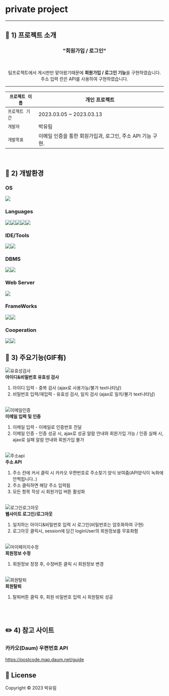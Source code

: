 # private project

---

## :page_with_curl: 1) 프로젝트 소개
<h3 align="center">"회원가입 / 로그인"</h3>
<br>
<p align="center">
팀프로젝트에서 게시판만 맡아왔기때문에 <b>회원가입 / 로그인 기능</b>을 구현하였습니다.<br>
주소 입력 란은 API를 사용하여 구현하였습니다.<br>
</p>

***

| `프로젝트 이름` | 개인 프로젝트 |
| ------------ | -------------------------------------------------- |
| `프로젝트 기간` | 2023.03.05 ~ 2023.03.13 |
| `개발자` | 박유림 |
| `개발목표` | 이메일 인증을 통한 회원가입과, 로그인, 주소 API 기능 구현. |
<br>


## :wrench: 2) 개발환경
### OS
<img src="https://img.shields.io/badge/window10-1572B6?style=for-the-badge&logo=windows&logoColor=white">

### Languages
<img src="https://img.shields.io/badge/java-007396?style=for-the-badge&logo=java&logoColor=white"><img src="https://img.shields.io/badge/HTML5-E34F26?style=for-the-badge&logo=HTML5&logoColor=white"><img src="https://img.shields.io/badge/CSS3-1572B6?style=for-the-badge&logo=CSS3&logoColor=white"><img src="https://img.shields.io/badge/JavaScript-F7DF1E?style=for-the-badge&logo=JavaScript&logoColor=white"><img src="https://img.shields.io/badge/jQuery-0769AD?style=for-the-badge&logo=jQuery&logoColor=white">

### IDE/Tools
<img src="https://img.shields.io/badge/Visual Studio-5C2D91?style=for-the-badge&logo=Visual Studio&logoColor=white"><img src="https://img.shields.io/badge/STS-6DB33F?style=for-the-badge&logo=Spring&logoColor=white">

### DBMS
<img src="https://img.shields.io/badge/Oracle-F80000?style=for-the-badge&logo=Oracle&logoColor=white"><img src="https://img.shields.io/badge/SqlDeveloper-gray?style=for-the-badge&logo=SqlDeveloper&logoColor=white">

### Web Server
<img src="https://img.shields.io/badge/Apache Tomcat-F8DC75?style=for-the-badge&logo=Apache Tomcat&logoColor=white">

### FrameWorks
<img src="https://img.shields.io/badge/Spring-6DB33F?style=for-the-badge&logo=Spring&logoColor=white"><img src="https://img.shields.io/badge/Bootstrap-7952B3?style=for-the-badge&logo=Bootstrap&logoColor=white">

### Cooperation
<img src="https://img.shields.io/badge/github-181717?style=for-the-badge&logo=github&logoColor=white"><img src="https://img.shields.io/badge/git-F05032?style=for-the-badge&logo=git&logoColor=white">
<br>


## 📌 3) 주요기능(GIF有)

![유효성검사](https://user-images.githubusercontent.com/121650385/224617741-aeea9a84-fa4d-42db-8001-b7d9e786793e.gif)
<br>
<b>아이디&비밀번호 유효성 검사</b>

1. 아이디 입력 - 중복 검사 (ajax로 사용가능/불가 text나타남)
2. 비밀번호 입력/재입력 - 유효성 검사, 일치 검사 (ajax로 일치/불가 text나타남)
<br><br>


![이메일인증](https://user-images.githubusercontent.com/121650385/224619292-bb01b837-cd74-4905-bc17-2c6930813bf1.gif)
<br>
<b>이메일 입력 및 인증</b>
1. 이메일 입력 - 이메일로 인증번호 전달
2. 이메일 인증 - 인증 성공 시, ajax로 성공 알람 안내와 회원가입 가능 / 인증 실패 시, ajax로 실패 알람 안내와 회원가입 불가
<br><br>


![주소api](https://user-images.githubusercontent.com/121650385/224617782-a6b913a9-ee9d-4aeb-a8f0-0244000bbb1a.gif)
<br>
<b>주소 API</b>
1. 주소 칸에 커서 클릭 시 카카오 우편번호로 주소찾기 양식 보여줌(API양식이 녹화에 안찍힙니다..)
2. 주소 클릭하면 해당 주소 입력됨
3. 모든 항목 작성 시 회원가입 버튼 활성화
<br><br>


![로그인로그아웃](https://user-images.githubusercontent.com/121650385/224629493-5fe2d24e-b60a-464f-a887-935a0f755426.gif)
<br>
<b>웹사이트 로그인/로그아웃</b>
1. 일치하는 아이디&비밀번호 입력 시 로그인(비밀번호는 암호화하여 구현)
2. 로그아웃 클릭시, session에 담긴 loginUser의 회원정보를 무효화함
<br><br>


![마이페이지수정](https://user-images.githubusercontent.com/121650385/224629498-6dcd57c2-01a6-4e16-befa-4c2bc62a200c.gif)
<br>
<b>회원정보 수정</b>
1. 회원정보 정정 후, 수정버튼 클릭 시 회원정보 변경
<br><br>


![회원탈퇴](https://user-images.githubusercontent.com/121650385/224629482-c935111a-ab30-4a65-9afa-e088d3b35b1a.gif)
<br>
<b>회원탈퇴</b>
1. 탈퇴버튼 클릭 후, 회원 비밀번호 입력 시 회원탈퇴 성공
<br><br><br><br>




## :pencil2: 4) 참고 사이트
### 카카오(Daum) 우편번호 API
https://postcode.map.daum.net/guide


## 📝 License

Copyright © 2023  박유림 <br>
